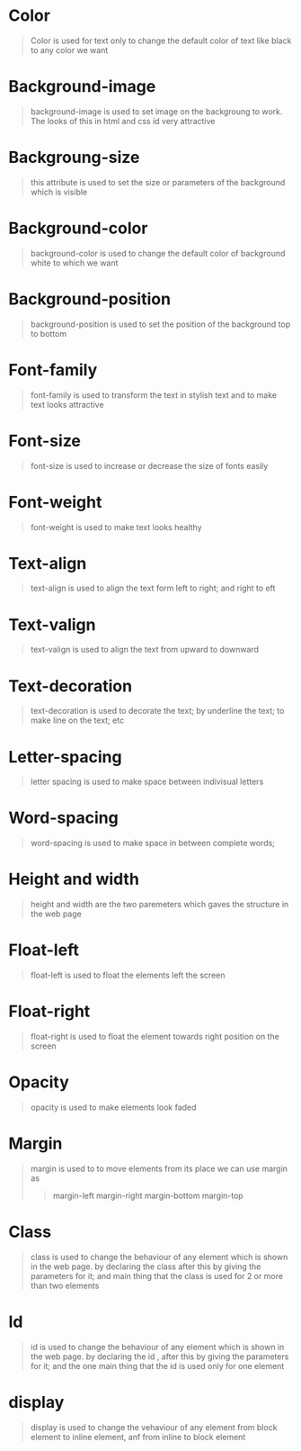 # Color

> Color is used for text only to change the default color of text like black to any color we want

# Background-image

> background-image is used to set image on the backgroung to work. The looks of this in html and css id very attractive

# Backgroung-size

> this attribute is used to set the size or parameters of the background which is visible

# Background-color

> background-color is used to change the default color of background white to which we want

# Background-position

> background-position is used to set the position of the background top to bottom

# Font-family

> font-family is used to transform the text in stylish text and to make text looks attractive

# Font-size

> font-size is used to increase or decrease the size of fonts easily

# Font-weight

> font-weight is used to make text looks healthy

# Text-align

> text-align is used to align the text form left to right; and right to eft

# Text-valign

> text-valign is used to align the text from upward to downward

# Text-decoration

> text-decoration is used to decorate the text; by underline the text; to make line on the text; etc

# Letter-spacing

> letter spacing is used to make space between indivisual letters

# Word-spacing

> word-spacing is used to make space in between complete words;

# Height and width

> height and width are the two paremeters which gaves the structure in the web page

# Float-left

> float-left is used to float the elements left the screen

# Float-right

> float-right is used to float the element towards right position on the screen

# Opacity

> opacity is used to make elements look faded

# Margin

> margin is used to to move elements from its place
> we can use margin as
>
> > margin-left
> > margin-right
> > margin-bottom
> > margin-top

# Class

> class is used to change the behaviour of any element which is shown in the web page. by declaring the class after this by giving the parameters for it;
> and main thing that the class is used for 2 or more than two elements

# Id

> id is used to change the behaviour of any element which is shown in the web page. by declaring the id , after this by giving the parameters for it; and the one main thing that the id is used only for one element

# display

> display is used to change the vehaviour of any element from block element to inline element, anf from inline to block element
